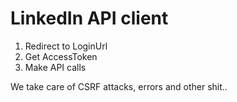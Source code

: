 # LinkedIn API client

1. Redirect to LoginUrl
2. Get AccessToken
3. Make API calls

We take care of CSRF attacks, errors and other shit..